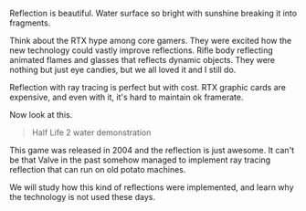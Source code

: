 Reflection is beautiful.
Water surface so bright with sunshine breaking it into fragments.

Think about the RTX hype among core gamers.
They were excited how the new technology could vastly improve reflections.
Rifle body reflecting animated flames and glasses that reflects dynamic objects.
They were nothing but just eye candies, but we all loved it and I still do.

Reflection with ray tracing is perfect but with cost.
RTX graphic cards are expensive, and even with it, it's hard to maintain ok framerate.

Now look at this.

> Half Life 2 water demonstration

This game was released in 2004 and the reflection is just awesome.
It can't be that Valve in the past somehow managed to implement ray tracing reflection that can run on old potato machines.

We will study how this kind of reflections were implemented, and learn why the technology is not used these days.
